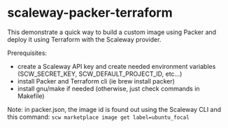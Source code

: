 scaleway-packer-terraform
=========================

This demonstrate a quick way to build a custom image using Packer and deploy it using Terraform with the Scaleway provider.

Prerequisites:
* create a Scaleway API key and create needed environment variables (SCW_SECRET_KEY, SCW_DEFAULT_PROJECT_ID, etc...)
* install Packer and Terraform cli (ie brew install packer)
* install gnu/make if needed (otherwise, just check commands in Makefile)

Note: in packer.json, the image id is found out using the Scaleway CLI and this command: `scw marketplace image get label=ubuntu_focal`
